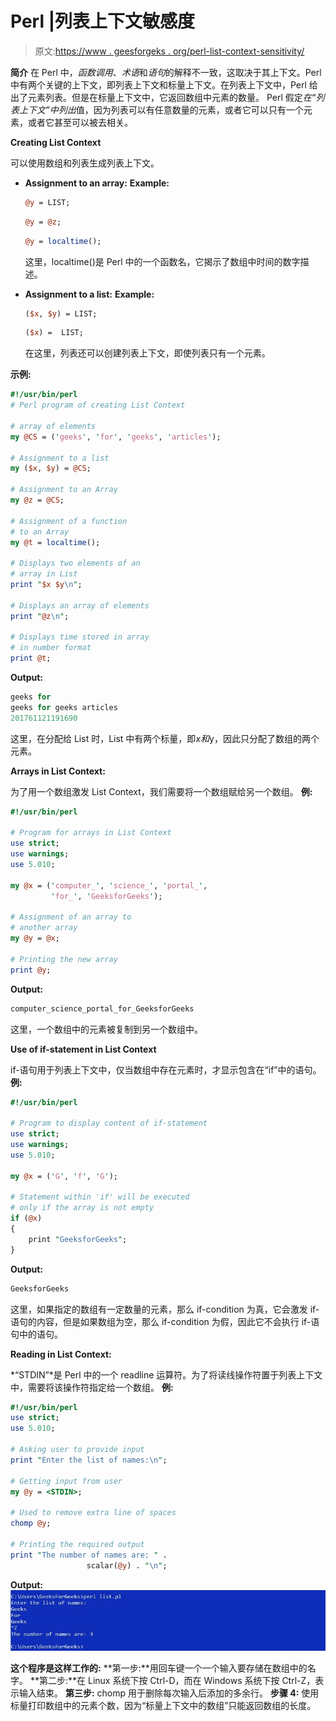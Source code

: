 # Perl |列表上下文敏感度

> 原文:[https://www . geesforgeks . org/perl-list-context-sensitivity/](https://www.geeksforgeeks.org/perl-list-context-sensitivity/)

**简介**
在 Perl 中，*函数调用*、*术语*和*语句*的解释不一致，这取决于其上下文。Perl 中有两个关键的上下文，即列表上下文和标量上下文。在列表上下文中，Perl 给出了元素列表。但是在标量上下文中，它返回数组中元素的数量。
Perl 假定*在“列表上下文”中列出*值，因为列表可以有任意数量的元素，或者它可以只有一个元素，或者它甚至可以被去相关。

**Creating List Context**

可以使用数组和列表生成列表上下文。

*   **Assignment to an array:**
    **Example:**

    ```perl
    @y = LIST;
    ```

    ```perl
    @y = @z;
    ```

    ```perl
    @y = localtime();
    ```

    这里，localtime()是 Perl 中的一个函数名，它揭示了数组中时间的数字描述。

*   **Assignment to a list:**
    **Example:**

    ```perl
    ($x, $y) = LIST;
    ```

    ```perl
    ($x) =  LIST;
    ```

    在这里，列表还可以创建列表上下文，即使列表只有一个元素。

**示例:**

```perl
#!/usr/bin/perl
# Perl program of creating List Context

# array of elements
my @CS = ('geeks', 'for', 'geeks', 'articles'); 

# Assignment to a list 
my ($x, $y) = @CS; 

# Assignment to an Array
my @z = @CS;        

# Assignment of a function
# to an Array
my @t = localtime();

# Displays two elements of an
# array in List
print "$x $y\n";

# Displays an array of elements
print "@z\n";    

# Displays time stored in array 
# in number format
print @t;
```

**Output:**

```perl
geeks for
geeks for geeks articles
201761121191690

```

这里，在分配给 List 时，List 中有两个标量，即$x 和$y，因此只分配了数组的两个元素。

**Arrays in List Context:**

为了用一个数组激发 List Context，我们需要将一个数组赋给另一个数组。
**例:**

```perl
#!/usr/bin/perl

# Program for arrays in List Context
use strict;
use warnings;
use 5.010;

my @x = ('computer_', 'science_', 'portal_',
         'for_', 'GeeksforGeeks');

# Assignment of an array to 
# another array
my @y = @x; 

# Printing the new array
print @y;
```

**Output:**

```perl
computer_science_portal_for_GeeksforGeeks

```

这里，一个数组中的元素被复制到另一个数组中。

**Use of if-statement in List Context**

if-语句用于列表上下文中，仅当数组中存在元素时，才显示包含在“if”中的语句。
**例:**

```perl
#!/usr/bin/perl

# Program to display content of if-statement
use strict;
use warnings;
use 5.010;

my @x = ('G', 'f', 'G');

# Statement within 'if' will be executed 
# only if the array is not empty
if (@x)
{
    print "GeeksforGeeks";
}
```

**Output:**

```perl
GeeksforGeeks

```

这里，如果指定的数组有一定数量的元素，那么 if-condition 为真，它会激发 if-语句的内容，但是如果数组为空，那么 if-condition 为假，因此它不会执行 if-语句中的语句。

**Reading in List Context:**

*“STDIN”*是 Perl 中的一个 readline 运算符。为了将读线操作符置于列表上下文中，需要将该操作符指定给一个数组。
**例:**

```perl
#!/usr/bin/perl
use strict;
use 5.010;

# Asking user to provide input 
print "Enter the list of names:\n";

# Getting input from user 
my @y = <STDIN>;

# Used to remove extra line of spaces
chomp @y;

# Printing the required output
print "The number of names are: " . 
                 scalar(@y) . "\n"; 
```

**Output:**![](img/82c7bdb98a6fe15dd5544d744adf39be.png)

**这个程序是这样工作的:**
**第一步:**用回车键一个一个输入要存储在数组中的名字。
**第二步:**在 Linux 系统下按 Ctrl-D，而在 Windows 系统下按 Ctrl-Z，表示输入结束。
**第三步:** chomp 用于删除每次输入后添加的多余行。
**步骤 4:** 使用标量打印数组中的元素个数，因为“标量上下文中的数组”只能返回数组的长度。
